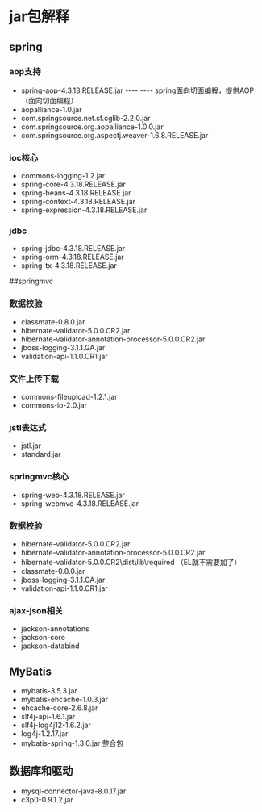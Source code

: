 # jar包解释
## spring
### aop支持
   + spring-aop-4.3.18.RELEASE.jar ---- ---- spring面向切面编程，提供AOP（面向切面编程）
   + aopalliance-1.0.jar
   + com.springsource.net.sf.cglib-2.2.0.jar
   + com.springsource.org.aopalliance-1.0.0.jar
   + com.springsource.org.aspectj.weaver-1.6.8.RELEASE.jar
   
   
### ioc核心
   + commons-logging-1.2.jar
   + spring-core-4.3.18.RELEASE.jar
   + spring-beans-4.3.18.RELEASE.jar
   + spring-context-4.3.18.RELEASE.jar
   + spring-expression-4.3.18.RELEASE.jar
   
### jdbc
   + spring-jdbc-4.3.18.RELEASE.jar
   + spring-orm-4.3.18.RELEASE.jar
   + spring-tx-4.3.18.RELEASE.jar
   
##springmvc
### 数据校验
   + classmate-0.8.0.jar
   + hibernate-validator-5.0.0.CR2.jar
   + hibernate-validator-annotation-processor-5.0.0.CR2.jar
   + jboss-logging-3.1.1.GA.jar
   + validation-api-1.1.0.CR1.jar

### 文件上传下载
   + commons-fileupload-1.2.1.jar
   + commons-io-2.0.jar
   
### jstl表达式
   + jstl.jar
   + standard.jar
   
### springmvc核心
   + spring-web-4.3.18.RELEASE.jar
   + spring-webmvc-4.3.18.RELEASE.jar

### 数据校验
   + hibernate-validator-5.0.0.CR2.jar
   + hibernate-validator-annotation-processor-5.0.0.CR2.jar
   + hibernate-validator-5.0.0.CR2\dist\lib\required （EL就不需要加了）
   + classmate-0.8.0.jar
   + jboss-logging-3.1.1.GA.jar
   + validation-api-1.1.0.CR1.jar
   
   
### ajax-json相关
   + jackson-annotations
   + jackson-core
   + jackson-databind
   
## MyBatis
   + mybatis-3.5.3.jar
   + mybatis-ehcache-1.0.3.jar
   + ehcache-core-2.6.8.jar
   + slf4j-api-1.6.1.jar
   + slf4j-log4j12-1.6.2.jar
   + log4j-1.2.17.jar
   + mybatis-spring-1.3.0.jar  整合包
   
## 数据库和驱动
   + mysql-connector-java-8.0.17.jar
   + c3p0-0.9.1.2.jar